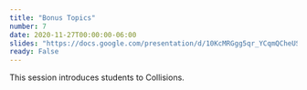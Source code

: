 ```yaml
---
title: "Bonus Topics"
number: 7
date: 2020-11-27T00:00:00-06:00
slides: "https://docs.google.com/presentation/d/10KcMRGgg5qr_YCqmQCheUSMygsKqqU_zUF7TuVQ1fWM/edit?usp=sharing"
ready: False
---
```


This session introduces students to Collisions. 